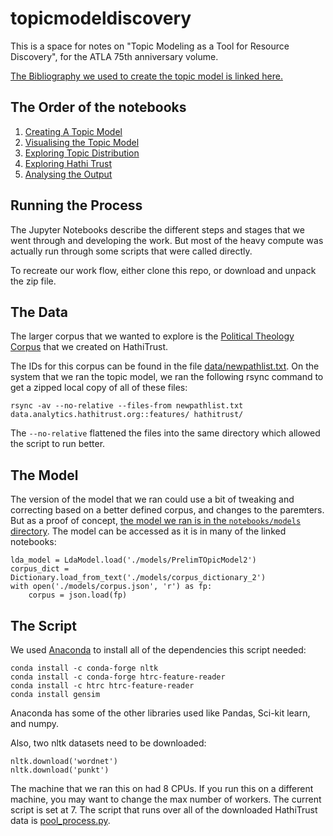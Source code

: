 # topicmodeldiscovery
This is a space for notes on "Topic Modeling as a Tool for Resource Discovery", for the ATLA 75th anniversary volume.

[The Bibliography we used to create the topic model is linked here.](https://docs.google.com/document/d/1sXHkN6WsW_SwG5xLSRPLS-DPqbwbQCHcB8ErrIbxu0M/edit?usp=sharing)


## The Order of the notebooks 

1. [Creating A Topic Model](docs/creating_topic_models.md) 
2. [Visualising the Topic Model](docs/visualising_topic_model.md)
3. [Exploring Topic Distribution](docs/exploring_topic_distribution.md)
4. [Exploring Hathi Trust](docs/exploring_hathi_trust.md)
5. [Analysing the Output](docs/analysing_the_output.md) 


## Running the Process 

The Jupyter Notebooks describe the different steps and stages that we went
through and developing the work. But most of the heavy compute was actually
run through some scripts that were called directly. 

To recreate our work flow, either clone this repo, or download and unpack the
zip file. 

## The Data 

The larger corpus that we wanted to explore is the [Political Theology
Corpus](https://babel.hathitrust.org/cgi/mb?a=listis&c=1154484) that we
created on HathiTrust. 

The IDs for this corpus can be found in the file
[data/newpathlist.txt](data/newpathlist.txt). On the system that we ran the
topic model, we ran the following rsync command to get a zipped local copy of
all of these files: 
```
rsync -av --no-relative --files-from newpathlist.txt data.analytics.hathitrust.org::features/ hathitrust/
``` 
The `--no-relative` flattened the files into the same directory which allowed
the script to run better. 


## The Model 

The version of the model that we ran could use a bit of tweaking and
correcting based on a better defined corpus, and changes to the paremters. But
as a proof of concept, [the  model we ran is in the `notebooks/models`
directory](notebooks/models/). The model can be accessed as it is in many of
the linked notebooks: 
```
lda_model = LdaModel.load('./models/PrelimTOpicModel2') 
corpus_dict = Dictionary.load_from_text('./models/corpus_dictionary_2')
with open('./models/corpus.json', 'r') as fp:
    corpus = json.load(fp)
```


## The Script 


We used [Anaconda](https://www.anaconda.com/) to install all of the
dependencies this script needed: 
```
conda install -c conda-forge nltk
conda install -c conda-forge htrc-feature-reader
conda install -c htrc htrc-feature-reader
conda install gensim
```

Anaconda has some of the other libraries used like Pandas, Sci-kit learn, and
numpy. 

Also, two nltk datasets need to be downloaded:
```
nltk.download('wordnet')
nltk.download('punkt') 
```

The machine that we ran this on had 8 CPUs. If you run this on a different
machine, you may want to change the max number of workers. The current script
is set at 7. The script that runs over all of the downloaded HathiTrust data
is [pool_process.py](notebooks/pool_processing.py). 
